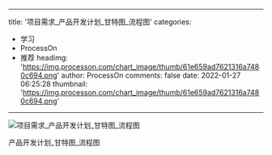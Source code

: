 
---
title: '项目需求_产品开发计划_甘特图_流程图'
categories: 
 - 学习
 - ProcessOn
 - 推荐
headimg: 'https://img.processon.com/chart_image/thumb/61e659ad7621316a7480c694.png'
author: ProcessOn
comments: false
date: 2022-01-27 06:25:28
thumbnail: 'https://img.processon.com/chart_image/thumb/61e659ad7621316a7480c694.png'
---

<div>   
<img class="thumb" alt="项目需求_产品开发计划_甘特图_流程图" src="https://img.processon.com/chart_image/thumb/61e659ad7621316a7480c694.png" referrerpolicy="no-referrer">
<p>产品开发计划_甘特图_流程图</p>  
</div>
            
